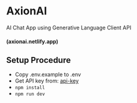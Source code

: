 # AxionAI

AI Chat App using Generative Language Client API

#### (axionai.netlify.app)

## Setup Procedure

- Copy .env.example to .env
- Get API key from: [api-key](https://aistudio.google.com/app/apikey)
- `npm install`
- `npm run dev`
